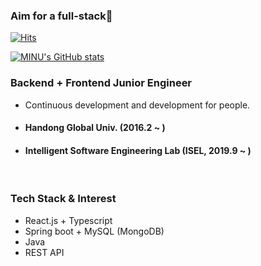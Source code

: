 ### Aim for a full-stack💪

<!--
**newForinux/newForinux** is a ✨ _special_ ✨ repository because its `README.md` (this file) appears on your GitHub profile.

Here are some ideas to get you started:

- 🔭 I’m currently working on ...
- 🌱 I’m currently learning ...
- 👯 I’m looking to collaborate on ...
- 🤔 I’m looking for help with ...
- 💬 Ask me about ...
- 📫 How to reach me: ...
- 😄 Pronouns: ...
- ⚡ Fun fact: ...
-->
[![Hits](https://hits.seeyoufarm.com/api/count/incr/badge.svg?url=https%3A%2F%2Fgithub.com%2FnewForinux&count_bg=%2379C83D&title_bg=%23555555&icon=spring.svg&icon_color=%23E7E7E7&title=hits&edge_flat=false)](https://hits.seeyoufarm.com)

[![MINU's GitHub stats](https://github-readme-stats.vercel.app/api?username=newForinux&count_private=true&theme=react&show_icons=true)](https://github.com/anuraghazra/github-readme-stats)


### Backend + Frontend Junior Engineer
- Continuous development and development for people.
- #### Handong Global Univ. (2016.2 ~ )
- #### Intelligent Software Engineering Lab (ISEL, 2019.9 ~ )

<br>

### Tech Stack & Interest
- React.js + Typescript
- Spring boot + MySQL (MongoDB)
- Java
- REST API


